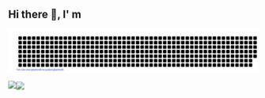 ## Hi there 👋, I' m 
![gitartwork](gitartwork.svg)
<!-- ## About me 
- 🔭 I’m currently working on ...
- 🌱 I’m currently learning ...
- 👯 I’m looking to collaborate on ...
- 🤔 I’m looking for help with ...
- 💬 Ask me about ...
- 😄 Pronouns: ...
- ⚡ Fun fact: ... -->
<a href="https://github.com/telomelonia">
    <img align="left" src="https://github-readme-stats.vercel.app/api?username=telomelonia&show_icons=true&theme=dark" />
</a>
<a href="https://github.com/telomelonia">
  <img align="center" src="https://github-readme-stats.vercel.app/api/top-langs/?username=telomelonia&layout=compact&theme=dark" />
</a>
